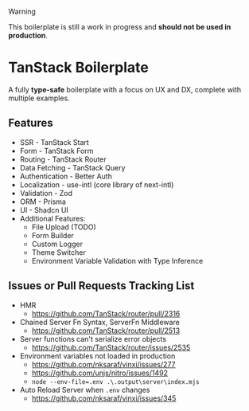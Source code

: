 > [!WARNING]
> This boilerplate is still a work in progress and **should not be used in production**.

# TanStack Boilerplate

A fully **type-safe** boilerplate with a focus on UX and DX, complete with multiple examples.

## Features

- SSR - TanStack Start
- Form - TanStack Form
- Routing - TanStack Router
- Data Fetching - TanStack Query
- Authentication - Better Auth
- Localization - use-intl (core library of next-intl)
- Validation - Zod
- ORM - Prisma
- UI - Shadcn UI
- Additional Features:
  - File Upload (TODO)
  - Form Builder
  - Custom Logger
  - Theme Switcher
  - Environment Variable Validation with Type Inference

## Issues or Pull Requests Tracking List

- HMR
  - https://github.com/TanStack/router/pull/2316
- Chained Server Fn Syntax, ServerFn Middleware
  - https://github.com/TanStack/router/pull/2513
- Server functions can't serialize error objects
  - https://github.com/TanStack/router/issues/2535
- Environment variables not loaded in production
  - https://github.com/nksaraf/vinxi/issues/277
  - https://github.com/unjs/nitro/issues/1492
  - `node --env-file=.env .\.output\server\index.mjs`
- Auto Reload Server when `.env` changes
  - https://github.com/nksaraf/vinxi/issues/345